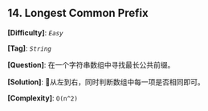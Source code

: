 ## 14. Longest Common Prefix

__[Difficulty]__: _`Easy`_

__[Tag]__: _`String`_

__[Question]__: 在一个字符串数组中寻找最长公共前缀。

__[Solution]__: 从左到右，同时判断数组中每一项是否相同即可。

__[Complexity]__: `O(n^2)`
